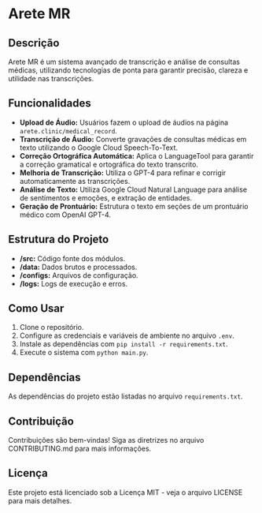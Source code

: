 # Arete MR

## Descrição
Arete MR é um sistema avançado de transcrição e análise de consultas médicas, utilizando tecnologias de ponta para garantir precisão, clareza e utilidade nas transcrições.

## Funcionalidades
- **Upload de Áudio:** Usuários fazem o upload de áudios na página `arete.clinic/medical_record`.
- **Transcrição de Áudio:** Converte gravações de consultas médicas em texto utilizando o Google Cloud Speech-To-Text.
- **Correção Ortográfica Automática:** Aplica o LanguageTool para garantir a correção gramatical e ortográfica do texto transcrito.
- **Melhoria de Transcrição:** Utiliza o GPT-4 para refinar e corrigir automaticamente as transcrições.
- **Análise de Texto:** Utiliza Google Cloud Natural Language para análise de sentimentos e emoções, e extração de entidades.
- **Geração de Prontuário:** Estrutura o texto em seções de um prontuário médico com OpenAI GPT-4.

## Estrutura do Projeto
- **/src:** Código fonte dos módulos.
- **/data:** Dados brutos e processados.
- **/configs:** Arquivos de configuração.
- **/logs:** Logs de execução e erros.

## Como Usar
1. Clone o repositório.
2. Configure as credenciais e variáveis de ambiente no arquivo `.env`.
3. Instale as dependências com `pip install -r requirements.txt`.
4. Execute o sistema com `python main.py`.

## Dependências
As dependências do projeto estão listadas no arquivo `requirements.txt`.

## Contribuição
Contribuições são bem-vindas! Siga as diretrizes no arquivo CONTRIBUTING.md para mais informações.

## Licença
Este projeto está licenciado sob a Licença MIT - veja o arquivo LICENSE para mais detalhes.
